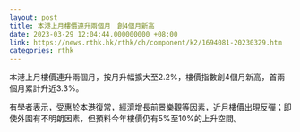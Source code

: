 ```yaml
---
layout: post
title: 本港上月樓價連升兩個月　創4個月新高
date: 2023-03-29 12:04:44.000000000 +08:00
link: https://news.rthk.hk/rthk/ch/component/k2/1694081-20230329.htm
categories: rthk
---
```


本港上月樓價連升兩個月，按月升幅擴大至2.2%，樓價指數創4個月新高，首兩個月累計升近3.3%。

有學者表示，受惠於本港復常，經濟增長前景樂觀等因素，近月樓價出現反彈；即使外圍有不明朗因素，但預料今年樓價仍有5%至10%的上升空間。
